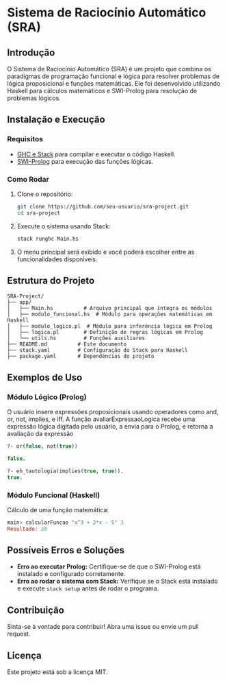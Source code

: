 # Sistema de Raciocínio Automático (SRA)

## Introdução
O Sistema de Raciocínio Automático (SRA) é um projeto que combina os paradigmas de programação funcional e lógica para resolver problemas de lógica proposicional e funções matemáticas. Ele foi desenvolvido utilizando Haskell para cálculos matemáticos e SWI-Prolog para resolução de problemas lógicos.

## Instalação e Execução

### Requisitos
- [GHC e Stack](https://www.haskell.org/downloads/) para compilar e executar o código Haskell.
- [SWI-Prolog](https://www.swi-prolog.org/download/stable) para execução das funções lógicas.

### Como Rodar
1. Clone o repositório:
   ```sh
   git clone https://github.com/seu-usuario/sra-project.git
   cd sra-project
   ```
2. Execute o sistema usando Stack:
   ```sh
   stack runghc Main.hs
   ```
3. O menu principal será exibido e você poderá escolher entre as funcionalidades disponíveis.

## Estrutura do Projeto

```
SRA-Project/
├── app/
│   ├── Main.hs          # Arquivo principal que integra os módulos
│   ├── modulo_funcional.hs  # Módulo para operações matemáticas em Haskell
│   ├── modulo_logico.pl  # Módulo para inferência lógica em Prolog
│   ├── logica.pl        # Definição de regras lógicas em Prolog
│   └── utils.hs         # Funções auxiliares
├── README.md          # Este documento
├── stack.yaml         # Configuração do Stack para Haskell
├── package.yaml       # Dependências do projeto
```

## Exemplos de Uso

### Módulo Lógico (Prolog)

O usuário insere expressões proposicionais usando operadores como and, or, not, implies, e iff.
A função avaliarExpressaoLogica recebe uma expressão lógica digitada pelo usuário, a envia para o Prolog, e retorna a avaliação da expressão
```prolog
?- or(false, not(true))

false.

?- eh_tautologia(implies(true, true)).
true.
```

### Módulo Funcional (Haskell)
Cálculo de uma função matemática:
```haskell
main> calcularFuncao "x^3 + 2*x - 5" 3
Resultado: 28
```

## Possíveis Erros e Soluções
- **Erro ao executar Prolog:** Certifique-se de que o SWI-Prolog está instalado e configurado corretamente.
- **Erro ao rodar o sistema com Stack:** Verifique se o Stack está instalado e execute `stack setup` antes de rodar o programa.

## Contribuição
Sinta-se à vontade para contribuir! Abra uma issue ou envie um pull request.

## Licença
Este projeto está sob a licença MIT.


